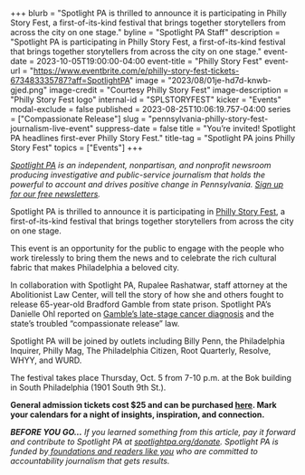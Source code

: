 +++
blurb = "Spotlight PA is thrilled to announce it is participating in Philly Story Fest, a first-of-its-kind festival that brings together storytellers from across the city on one stage."
byline = "Spotlight PA Staff"
description = "Spotlight PA is participating in Philly Story Fest, a first-of-its-kind festival that brings together storytellers from across the city on one stage."
event-date = 2023-10-05T19:00:00-04:00
event-title = "Philly Story Fest"
event-url = "https://www.eventbrite.com/e/philly-story-fest-tickets-673483335787?aff=SpotlightPA"
image = "2023/08/01je-hd7d-knwb-gjed.png"
image-credit = "Courtesy Philly Story Fest"
image-description = "Philly Story Fest logo"
internal-id = "SPLSTORYFEST"
kicker = "Events"
modal-exclude = false
published = 2023-08-25T10:06:19.757-04:00
series = ["Compassionate Release"]
slug = "pennsylvania-philly-story-fest-journalism-live-event"
suppress-date = false
title = "You’re invited! Spotlight PA headlines first-ever Philly Story Fest."
title-tag = "Spotlight PA joins Philly Story Fest"
topics = ["Events"]
+++

<a href="https://www.spotlightpa.org/"><em>Spotlight PA</em></a><em> is an independent, nonpartisan, and nonprofit newsroom producing investigative and public-service journalism that holds the powerful to account and drives positive change in Pennsylvania. </em><a href="https://www.spotlightpa.org/newsletters"><em>Sign up for our free newsletters</em></a><em>.</em>

Spotlight PA is thrilled to announce it is participating in <a href="https://www.storyfest.org/">Philly Story Fest</a>, a first-of-its-kind festival that brings together storytellers from across the city on one stage.

This event is an opportunity for the public to engage with the people who work tirelessly to bring them the news and to celebrate the rich cultural fabric that makes Philadelphia a beloved city.

In collaboration with Spotlight PA, Rupalee Rashatwar, staff attorney at the Abolitionist Law Center, will tell the story of how she and others fought to release 65-year-old Bradford Gamble from state prison. Spotlight PA’s Danielle Ohl reported on <a href="https://www.spotlightpa.org/news/2022/04/pa-compassionate-prison-release-petitioner/">Gamble’s late-stage cancer diagnosis</a> and the state’s troubled “compassionate release” law. <strong></strong>

Spotlight PA will be joined by outlets including Billy Penn, the Philadelphia Inquirer, Philly Mag, The Philadelphia Citizen, Root Quarterly, Resolve, WHYY, and WURD.

The festival takes place Thursday, Oct. 5 from 7-10 p.m. at the Bok building in South Philadelphia (1901 South 9th St.).

<strong>General admission tickets cost $25 and can be purchased </strong><a href="https://www.eventbrite.com/e/philly-story-fest-tickets-673483335787?aff=SpotlightPA"><strong>here</strong></a><strong>. Mark your calendars for a night of insights, inspiration, and connection. </strong>

<strong><em>BEFORE YOU GO…</em></strong><em> If you learned something from this article, pay it forward and contribute to Spotlight PA at </em><a href="https://www.spotlightpa.org/donate"><em>spotlightpa.org/donate</em></a><em>. Spotlight PA is funded by</em><a href="https://www.spotlightpa.org/support"><em> foundations and readers like you</em></a><em> who are committed to accountability journalism that gets results.</em>

